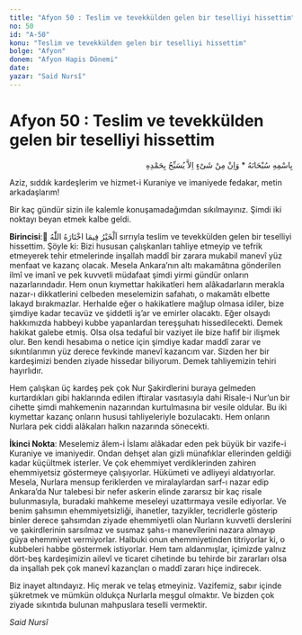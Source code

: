 ```yaml
---
title: "Afyon 50 : Teslim ve tevekkülden gelen bir teselliyi hissettim"
no: 50
id: "A-50"
konu: "Teslim ve tevekkülden gelen bir teselliyi hissettim"
bolge: "Afyon"
donem: "Afyon Hapis Dönemi"
date: 
yazar: "Said Nursî"
---
```


# Afyon 50 : Teslim ve tevekkülden gelen bir teselliyi hissettim

<p class="arabic" dir="rtl" title="Meal: “Subhân Allah’ın adıyla” * “Hiçbir şey yoktur ki O'nu hamd ile tesbih etmesin” [İsrâ 17:44]">بِاسْمِهِ سُبْحَانَهُ * وَاِنْ مِنْ شَىْءٍ اِلاَّ يُسَبِّحُ بِحَمْدِهِ</p>

Aziz, sıddık kardeşlerim ve hizmet-i Kuraniye ve imaniyede fedakar, metin arkadaşlarım!

Bir kaç gündür sizin ile kalemle konuşamadağımdan sıkılmayınız. Şimdi iki noktayı beyan etmek kalbe geldi.

**Birincisi**: ُ<span class="arabic" dir="rtl" title="Meal: “Hayr, Allah’ın takdir ettiğindedir.”">اَلْخَيْرُ فِيمَا اخْتَارَهُ اللّٰهُ</span> sırrıyla teslim ve tevekkülden gelen bir teselliyi hissettim. Şöyle ki: Bizi hususan çalışkanları tahliye etmeyip ve tefrik etmeyerek tehir etmelerinde inşallah maddî bir zarara mukabil manevî yüz menfaat ve kazanç olacak. Mesela Ankara’nın altı makamâtına gönderilen ilmî ve imanî ve pek kuvvetli müdafaat şimdi yirmi gündür onların nazarlarındadır. Hem onun kıymettar hakikatleri hem alâkadarların merakla nazar-ı dikkatlerini celbeden meselemizin safahatı, o makamâtı elbette lakayd bırakmazlar. Herhalde eğer o hakikatlere mağlup olmasa idiler, bize şimdiye kadar tecavüz ve şiddetli iş’ar ve emirler olacaktı. Eğer olsaydı hakkımızda habbeyi kubbe yapanlardan tereşşuhatı hissedilecekti. Demek hakikat galebe etmiş. Olsa olsa tedafuî bir vaziyet ile bize hafif bir ilişmek olur. Ben kendi hesabıma o netice için şimdiye kadar maddî zarar ve sıkıntılarımın yüz derece fevkinde manevî kazancım var. Sizden her bir kardeşimizi benden ziyade hissedar biliyorum. Demek tahliyemizin tehiri hayırlıdır.

Hem çalışkan üç kardeş pek çok Nur Şakirdlerini buraya gelmeden kurtardıkları gibi haklarında edilen iftiralar vasıtasıyla dahi Risale-i Nur’un bir cihette şimdi mahkemenin nazarından kurtulmasına bir vesile oldular. Bu iki kıymettar kazanç onların hususi tahliyeleriyle bozulacaktı. Hem onların Nurlara pek ciddi alâkaları halkın nazarında sönecekti.

**İkinci Nokta**: Meselemiz âlem-i İslamı alâkadar eden pek büyük bir vazife-i Kuraniye ve imaniyedir. Ondan dehşet alan gizli münafıklar ellerinden geldiği kadar küçültmek isterler. Ve çok ehemmiyet verdiklerinden zahiren ehemmiyetsiz göstermeye çalışıyorlar. Hükümeti ve adliyeyi aldatıyorlar. Mesela, Nurlara mensup feriklerden ve miralaylardan sarf-ı nazar edip Ankara’da Nur talebesi bir nefer askerin elinde zararsız bir kaç risale bulunmasıyla, buradaki mahkeme meseleyi uzattırmaya vesile ediyorlar. Ve benim şahsımın ehemmiyetsizliği, ihanetler, tazyikler, tecridlerle gösterip binler derece şahsımdan ziyade ehemmiyetli olan Nurların kuvvetli derslerini ve şakirdlerinin sarsılmaz ve susmaz şahs-ı manevîlerini nazara almayıp güya ehemmiyet vermiyorlar. Halbuki onun ehemmiyetinden titriyorlar ki, o kubbeleri habbe göstermek istiyorlar. Hem tam aldanmışlar, içimizde yalnız dört-beş kardeşimizin ailevî ve ticaret cihetinde bu tehirde bir zararları olsa da inşallah pek çok manevî kazançları o maddî zararı hiçe indirecek.

Biz inayet altındayız. Hiç merak ve telaş etmeyiniz. Vazifemiz, sabır içinde şükretmek ve mümkün oldukça Nurlarla meşgul olmaktır. Ve bizden çok ziyade sıkıntıda bulunan mahpuslara teselli vermektir.

*Said Nursî*
